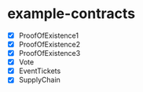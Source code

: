# example-contracts
- [x] ProofOfExistence1
- [x] ProofOfExistence2
- [x] ProofOfExistence3
- [x] Vote
- [x] EventTickets
- [x] SupplyChain 
